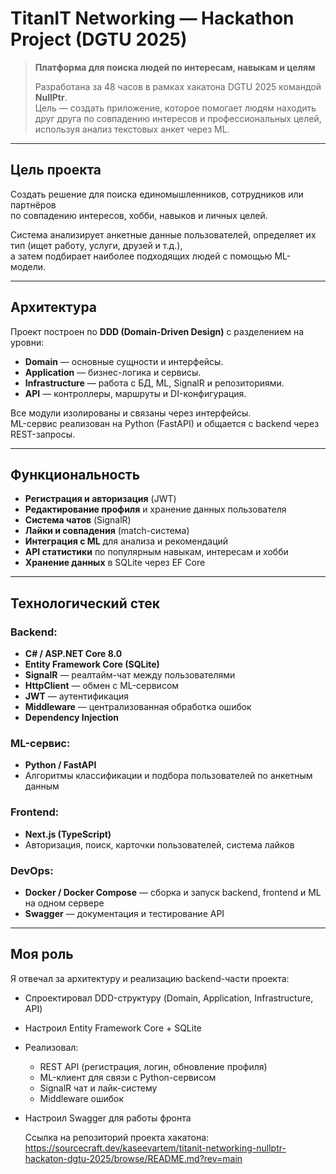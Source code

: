 # TitanIT Networking — Hackathon Project (DGTU 2025)

> **Платформа для поиска людей по интересам, навыкам и целям**
>
> Разработана за 48 часов в рамках хакатона DGTU 2025 командой **NullPtr**.  
> Цель — создать приложение, которое помогает людям находить друг друга по совпадению интересов и профессиональных целей,  
> используя анализ текстовых анкет через ML.

---

## Цель проекта

Создать решение для поиска единомышленников, сотрудников или партнёров  
по совпадению интересов, хобби, навыков и личных целей.

Система анализирует анкетные данные пользователей, определяет их тип (ищет работу, услуги, друзей и т.д.),  
а затем подбирает наиболее подходящих людей с помощью ML-модели.

---

## Архитектура

Проект построен по **DDD (Domain-Driven Design)** с разделением на уровни:

- **Domain** — основные сущности и интерфейсы.
- **Application** — бизнес-логика и сервисы.
- **Infrastructure** — работа с БД, ML, SignalR и репозиториями.
- **API** — контроллеры, маршруты и DI-конфигурация.

Все модули изолированы и связаны через интерфейсы.  
ML-сервис реализован на Python (FastAPI) и общается с backend через REST-запросы.

---

## Функциональность

- **Регистрация и авторизация** (JWT)
- **Редактирование профиля** и хранение данных пользователя
- **Система чатов** (SignalR)
- **Лайки и совпадения** (match-система)
- **Интеграция с ML** для анализа и рекомендаций
- **API статистики** по популярным навыкам, интересам и хобби
- **Хранение данных** в SQLite через EF Core

---

## Технологический стек

### Backend:
- **C# / ASP.NET Core 8.0**
- **Entity Framework Core (SQLite)**
- **SignalR** — реалтайм-чат между пользователями  
- **HttpClient** — обмен с ML-сервисом  
- **JWT** — аутентификация  
- **Middleware** — централизованная обработка ошибок  
- **Dependency Injection**

### ML-сервис:
- **Python / FastAPI**
- Алгоритмы классификации и подбора пользователей по анкетным данным

### Frontend:
- **Next.js (TypeScript)**
- Авторизация, поиск, карточки пользователей, система лайков

### DevOps:
- **Docker / Docker Compose** — сборка и запуск backend, frontend и ML на одном сервере  
- **Swagger** — документация и тестирование API

---
## Моя роль

Я отвечал за архитектуру и реализацию backend-части проекта:
- Спроектировал DDD-структуру (Domain, Application, Infrastructure, API)
- Настроил Entity Framework Core + SQLite
- Реализовал:
  - REST API (регистрация, логин, обновление профиля)
  - ML-клиент для связи с Python-сервисом
  - SignalR чат и лайк-систему
  - Middleware ошибок
- Настроил Swagger для работы фронта

  Ссылка на репозиторий проекта хакатона: https://sourcecraft.dev/kaseevartem/titanit-networking-nullptr-hackaton-dgtu-2025/browse/README.md?rev=main

